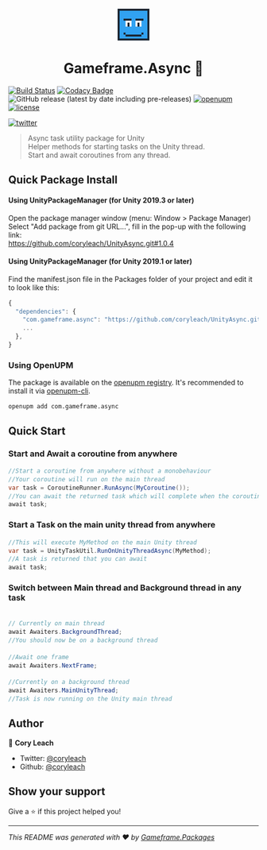 <p align="center">
<img align="center" src="https://raw.githubusercontent.com/coryleach/UnityPackages/master/Documentation/GameframeFace.gif" />
</p>
<h1 align="center">Gameframe.Async 👋</h1>

<!-- BADGE-START -->
[![Build Status](https://travis-ci.org/coryleach/UnityAsync.svg?branch=master)](https://travis-ci.org/coryleach/UnityAsync)
[![Codacy Badge](https://app.codacy.com/project/badge/Grade/d2749fdbc70f422a9d1efccb56d48bff)](https://www.codacy.com/manual/coryleach/UnityAsync?utm_source=github.com&amp;utm_medium=referral&amp;utm_content=coryleach/UnityAsync&amp;utm_campaign=Badge_Grade)
![GitHub release (latest by date including pre-releases)](https://img.shields.io/github/v/release/coryleach/UnityAsync?include_prereleases)
[![openupm](https://img.shields.io/npm/v/com.gameframe.async?label=openupm&amp;registry_uri=https://package.openupm.com)](https://openupm.com/packages/com.gameframe.async/)
[![license](https://img.shields.io/github/license/coryleach/UnityAsync)](https://github.com/coryleach/UnityAsync/blob/master/LICENSE)

[![twitter](https://img.shields.io/twitter/follow/coryleach.svg?style=social)](https://twitter.com/coryleach)
<!-- BADGE-END -->

> Async task utility package for Unity    
> Helper methods for starting tasks on the Unity thread.    
> Start and await coroutines from any thread.

## Quick Package Install

#### Using UnityPackageManager (for Unity 2019.3 or later)
Open the package manager window (menu: Window > Package Manager)<br/>
Select "Add package from git URL...", fill in the pop-up with the following link:<br/>
https://github.com/coryleach/UnityAsync.git#1.0.4<br/>

#### Using UnityPackageManager (for Unity 2019.1 or later)

Find the manifest.json file in the Packages folder of your project and edit it to look like this:
```js
{
  "dependencies": {
    "com.gameframe.async": "https://github.com/coryleach/UnityAsync.git#1.0.4",
    ...
  },
}
```

<!-- DOC-START -->
<!-- 
Changes between 'DOC START' and 'DOC END' will not be modified by readme update scripts
-->

### Using OpenUPM

The package is available on the [openupm registry](https://openupm.com). It's recommended to install it via [openupm-cli](https://github.com/openupm/openupm-cli).

```console
openupm add com.gameframe.async
```

## Quick Start

### Start and Await a coroutine from anywhere
```c#
//Start a coroutine from anywhere without a monobehaviour
//Your coroutine will run on the main thread
var task = CoroutineRunner.RunAsync(MyCoroutine());
//You can await the returned task which will complete when the coroutine is done
await task;
```

### Start a Task on the main unity thread from anywhere
```c#
//This will execute MyMethod on the main Unity thread
var task = UnityTaskUtil.RunOnUnityThreadAsync(MyMethod);
//A task is returned that you can await
await task;
```

### Switch between Main thread and Background thread in any task
```c#

// Currently on main thread
await Awaiters.BackgroundThread;
//You should now be on a background thread

//Await one frame
await Awaiters.NextFrame;

//Currently on a background thread
await Awaiters.MainUnityThread;
//Task is now running on the Unity main thread

```

<!-- DOC-END -->

## Author

👤 **Cory Leach**

* Twitter: [@coryleach](https://twitter.com/coryleach)
* Github: [@coryleach](https://github.com/coryleach)


## Show your support

Give a ⭐️ if this project helped you!

***
_This README was generated with ❤️ by [Gameframe.Packages](https://github.com/coryleach/unitypackages)_
